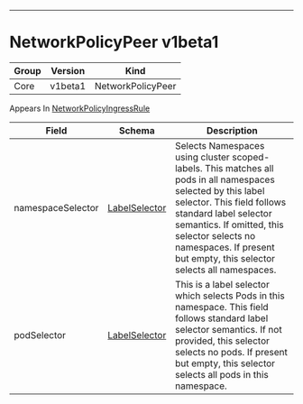 

-----------
# NetworkPolicyPeer v1beta1



Group        | Version     | Kind
------------ | ---------- | -----------
Core | v1beta1 | NetworkPolicyPeer









<aside class="notice">
Appears In <a href="#networkpolicyingressrule-v1beta1">NetworkPolicyIngressRule</a> </aside>

Field        | Schema     | Description
------------ | ---------- | -----------
namespaceSelector | [LabelSelector](#labelselector-unversioned) | Selects Namespaces using cluster scoped-labels.  This matches all pods in all namespaces selected by this label selector. This field follows standard label selector semantics. If omitted, this selector selects no namespaces. If present but empty, this selector selects all namespaces.
podSelector | [LabelSelector](#labelselector-unversioned) | This is a label selector which selects Pods in this namespace. This field follows standard label selector semantics. If not provided, this selector selects no pods. If present but empty, this selector selects all pods in this namespace.






